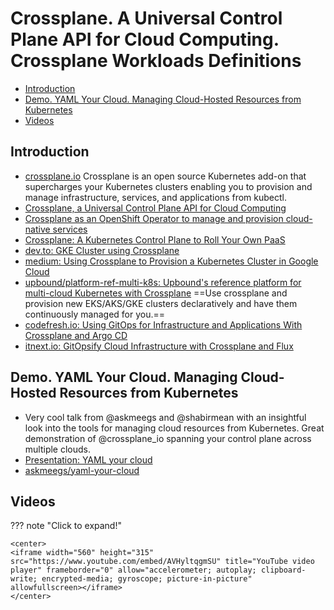# Crossplane. A Universal Control Plane API for Cloud Computing. Crossplane Workloads Definitions
- [Introduction](#introduction)
- [Demo. YAML Your Cloud. Managing Cloud-Hosted Resources from Kubernetes](#demo-yaml-your-cloud-managing-cloud-hosted-resources-from-kubernetes)
- [Videos](#videos)
## Introduction
- [crossplane.io](https://crossplane.io/) Crossplane is an open source Kubernetes add-on that supercharges your Kubernetes clusters enabling you to provision and manage infrastructure, services, and applications from kubectl.
- [Crossplane, a Universal Control Plane API for Cloud Computing](https://www.infoq.com/news/2019/01/upbound-crossplane/)
- [Crossplane as an OpenShift Operator to manage and provision cloud-native services](https://blog.crossplane.io/crossplane-openshift-operator-cloud-native-services/)
- [Crossplane: A Kubernetes Control Plane to Roll Your Own PaaS](https://thenewstack.io/crossplane-a-kubernetes-control-plane-to-roll-your-own-paas/)
- [dev.to: GKE Cluster using Crossplane](https://dev.to/abhivaidya07/gke-cluster-using-crossplane-3298)
- [medium: Using Crossplane to Provision a Kubernetes Cluster in Google Cloud](https://medium.com/dzerolabs/using-crossplane-to-provision-a-kubernetes-cluster-in-google-cloud-cf5374d765ee)
- [upbound/platform-ref-multi-k8s: Upbound's reference platform for multi-cloud Kubernetes with Crossplane](https://github.com/upbound/platform-ref-multi-k8s) ==Use crossplane and provision new EKS/AKS/GKE clusters declaratively and have them continuously managed for you.==
- [codefresh.io: Using GitOps for Infrastructure and Applications With Crossplane and Argo CD](https://codefresh.io/about-gitops/gitops-for-infrastructure-and-applications/)
- [itnext.io: GitOpsify Cloud Infrastructure with Crossplane and Flux](https://itnext.io/gitopsify-cloud-infrastructure-with-crossplane-and-flux-d605d3043452)

## Demo. YAML Your Cloud. Managing Cloud-Hosted Resources from Kubernetes
- Very cool talk from @askmeegs and @shabirmean with an insightful look into the tools for managing cloud resources from Kubernetes. Great demonstration of @crossplane_io spanning your control plane across multiple clouds.
- [Presentation: YAML your cloud](https://docs.google.com/presentation/d/1IZXCiQl_NUawHMvKJANCG2_LIBZseUpY-XyPjlghj9E/edit)
- [askmeegs/yaml-your-cloud](https://github.com/askmeegs/yaml-your-cloud) 

## Videos
??? note "Click to expand!"

    <center>
    <iframe width="560" height="315" src="https://www.youtube.com/embed/AVHyltqgmSU" title="YouTube video player" frameborder="0" allow="accelerometer; autoplay; clipboard-write; encrypted-media; gyroscope; picture-in-picture" allowfullscreen></iframe>
    </center>